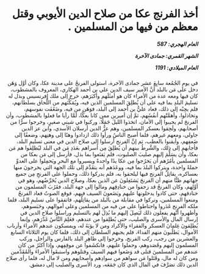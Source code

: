 <h1 dir="rtl">أخذ الفرنج عكا من صلاح الدين الأيوبي وقتل معظم من فيها من المسلمين .</h1>

<h5 dir="rtl">العام الهجري:  587

الشهر القمري: جمادى الآخرة

العام الميلادي: 1191</h5>

<p dir="rtl">في يومِ الجُمُعة سابِعَ عشر جمادى الآخرة، استولى الفرنجُ على مدينة عكا، وكان أوَّل وَهَن دخل على مَن بالبلد أنَّ الأمير سيف الدين علي بن أحمد الهكاري، المعروف بالمشطوب، كان فيها ومعه عدة من الأمراء كان هو أمثَلَهم وأكبَرَهم، خرج إلى ملك إفرنسيس وبذل له تسليمَ البلدِ بما فيه على أن يُطلِقَ المسلمين الذين فيه، ويُمَكِّنَهم من اللَّحاق بسلطانهم، فلم يجِبْه إلى ذلك، فعاد عليُّ بن أحمد إلى البلد، فوَهَن من فيه، وضَعُفَت نفوسهم، وتخاذلوا، وأهمَّتْهم أنفُسُهم، ثمَّ إن أميرين ممن كانا بعكَّا، لَمَّا رأيا ما فعلوا بالمشطوب، وأن الفرنجَ لم يجيبوا إلى الأمان، اتخذوا الليلَ جَمَلًا، وركبوا في شيني صغيرٍ، وخرجوا سرًّا من أصحابهم، ولَحِقوا بعسكر المسلمين، وهم عزُّ الدين أرسلان الأسدي، وابن عز الدين جاولي، ومعهم غيرهم، فلما أصبح الناسُ ورأوا ذلك ازدادوا وهنًا إلى وهنِهم، وضعفًا إلى ضَعفِهم، وأيقنوا بالعطب، ثم إنَّ الفرنج أرسلوا إلى صلاح الدين في معنى تسليمِ البلد، فأجابهم إلى ذلك، والشَّرطُ بينهم أن يُطلِقَ مِن أسراهم بعَدَدِ مَن في البلد ليُطلِقوا هم مَن بعكا، وأن يسَلِّمَ إليهم صليبَ الصلبوت، فلم يَقنَعوا بما بذل، فأرسل إلى مَن بعكا من المسلمين يأمُرُهم أن يَخرُجوا مِن عكا يدًا واحدةً ويسيروا مع البحرِ ويَحمِلوا على العدوِّ حملةً واحدة، ويتركوا البلدَ بما فيه، ووعَدَهم أنه يتقَدَّمَ إلى تلك الجهة التي يخرجونَ منها بعساكره، يقاتِلُ الفرنج فيها ليلحقوا به، فلم يدركوا ذلك، وحملوا على الفرنجِ مِن جميع جهاتهم ظنًّا منهم أن الفرنجَ يَشتَغِلونَ عن الذين بعكا، وصلاح الدين يُحَرِّضُهم، وهو في أوَّلِهم، وكان الفرنجُ قد زحفوا من خنادِقِهم ومالوا إلى جهة البلد، فقَرُبَ المسلمون من خنادقهم، حتى كادوا يدخلونها عليهم ويَضَعونَ السيف فيهم، فوقع الصوتُ فعاد الفرنجُ ومنعوا المسلمين، وتركوا في مقابلة من بالبلد من يقاتِلُهم، فاتفقوا على تسليمِ البلد، فلما ملكه الفرنج غَدَروا واحتاطوا على من فيه من المسلمين وعلى أموالهم، وحَبَسوهم، وأظهروا أنَّهم يفعلون ذلك ليَصِلَ إليهم ما بُذِلَ لهم بالتسليم وراسلوا صلاح الدين في إرسال المال والأسرى والصليب، حتى يُطلِقوا من عندهم، فعَلِمَ النَّاسُ غَدْرَهم، وإنما يُطلِقونَ غِلمانَ العسكر والفقراء والأكراد ومن لا يؤبَهُ له، ويمسكون عندهم الأمراءَ وأرباب الأموال، يَطلُبونَ منهم الفداءَ، فلم يجبهم السلطان إلى ذلك، فلما كان يوم الثلاثاء السابع والعشرين من رجب، ركب الفرنج، وخرجوا إلى ظاهِرِ البلد بالفارس والراجل، وركب المسلمون إليهم وقَصَدوهم، وحملوا عليهم، فانكشَفوا عن موقِفِهم، وإذا أكثَرُ من كان عندهم من المسلمينَ قتلى قد وَضَعوا فيهم السيفَ وقتلوهم واستبقَوا الأمراءَ والمُقَدَّمين ومن كان له مال، وقَتَلوا مَن سواهم من سوادِهم وأصحابِهم ومن لا مال له، فلما رأى صلاح الدين ذلك تصَرَّفَ في المال الذي كان جَمَعَه، ورد الأسرى والصليب إلى دمشق.</p></br>
